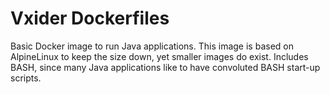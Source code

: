 # Vxider Dockerfiles

Basic Docker image to run Java applications.
This image is based on AlpineLinux to keep the size down, yet smaller images do exist.
Includes BASH, since many Java applications like to have convoluted BASH start-up scripts.
